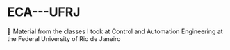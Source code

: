 # ECA---UFRJ
📕 Material from the classes I took at Control and Automation Engineering at the Federal University of Rio de Janeiro
